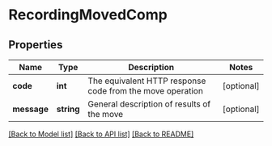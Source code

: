 # RecordingMovedComp

## Properties
Name | Type | Description | Notes
------------ | ------------- | ------------- | -------------
**code** | **int** | The equivalent HTTP response code from the move operation | [optional] 
**message** | **string** | General description of results of the move | [optional] 

[[Back to Model list]](../README.md#documentation-for-models) [[Back to API list]](../README.md#documentation-for-api-endpoints) [[Back to README]](../README.md)


